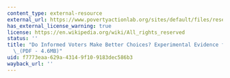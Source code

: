 ```yaml
---
content_type: external-resource
external_url: https://www.povertyactionlab.org/sites/default/files/research-paper/142%20-%20informed%20voters%20Nov2011.pdf
has_external_license_warning: true
license: https://en.wikipedia.org/wiki/All_rights_reserved
status: ''
title: "Do Informed Voters Make Better Choices? Experimental Evidence from Urban India\"\
  \_(PDF - 4.6MB)"
uid: f7773eaa-629a-4314-9f10-9183dec586b3
wayback_url: ''
---
```


